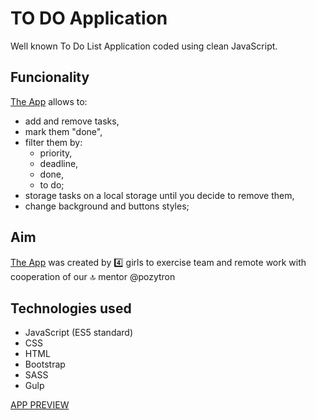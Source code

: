 # TO DO Application

Well known To Do List Application coded using clean JavaScript.

## Funcionality

[The App](https://monikacil.github.io/TO-DO-Application/) allows to:
- add and remove tasks, 
- mark them "done",
- filter them by:
	- priority,
	- deadline,
	- done,
	- to do;
- storage tasks on a local storage until you decide to remove them,
- change background and buttons styles;

## Aim

[The App](https://monikacil.github.io/TO-DO-Application/) was created by :four: girls to exercise team and remote work with cooperation of our :top: mentor @pozytron

## Technologies used

* JavaScript (ES5 standard)
* CSS
* HTML
* Bootstrap
* SASS
* Gulp


[APP PREVIEW](https://monikacil.github.io/TO-DO-Application/)
